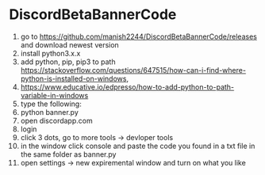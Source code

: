 # DiscordBetaBannerCode

1. go to https://github.com/manish2244/DiscordBetaBannerCode/releases and download newest version
2. install python3.x.x 
3. add python, pip, pip3 to path https://stackoverflow.com/questions/647515/how-can-i-find-where-python-is-installed-on-windows,
4. https://www.educative.io/edpresso/how-to-add-python-to-path-variable-in-windows
5. type the following:
6. python banner.py 
7. open discordapp.com
8. login
9. click 3 dots, go to more tools -> devloper tools
10. in the window click console and paste the code you found in a txt file in the same folder as banner.py
11. open settings -> new expiremental window and turn on what you like 
